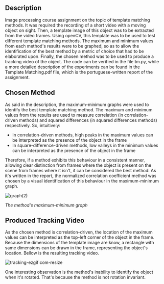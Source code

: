 ## Description
Image processing course assignment on the topic of template matching methods. It was required the recording of a short video with a moving object on sight. Then, a template image of this object was to be extracted from the video frames. Using openCV, this template was to be used to test different template matching methods. The maximum and minimum values from each method's results were to be graphed, so as to allow the identification of the best method by a metric of choice that had to be elaborated upon. Finally, the chosen method was to be used to produce a tracking video of the object. The code can be verified in the file tm.py, while a more detailed description of the experiments can be found in the Template Matching.pdf file, which is the portuguese-written report of the assignment.

## Chosen Method
As said in the description, the maximum-minimum graphs were used to identify the best template matching method. The maximum and minimum values from the results are used to measure correlation (in correlation-driven methods) and squared differences (in squared differences methods) respectively. So, intuitively:

* In correlation-driven methods, high peaks in the maximum values can be interpreted as the presence of the object in the frame
* In square-difference-driven methods, low valleys in the minimum values can be interpreted as the presence of the object in the frame
  
Therefore, if a method exhibits this behaviour in a consistent manner, allowing clear distinction from frames where the object is present on the scene from frames where it isn't, it can be considered the best method.
As it's written in the report, the normalized correlation coefficient method was chosen by a visual identification of this behaviour in the maximum-minimum graph.

![graph(2)](https://github.com/Amyr14/template_matching/assets/69065770/10dcc0e6-9a32-4813-a0fb-6755815bd7b9)

*The method's maximum-minimum graph*

## Produced Tracking Video
As the chosen method is correlation-driven, the location of the maximum values can be interpreted as the top-left corner of the object in the frame. Because the dimensions of the template image are know, a rectangle with same dimensions can be drawn in the frame, representing the object's location. Bellow is the resulting tracking video.

![tracking-ezgif com-resize](https://github.com/Amyr14/template_matching/assets/69065770/334800d3-d3c6-42d7-a5ca-36d051cb2664)

One interesting observation is the method's inability to identify the object when it's rotated. That's because the method is not rotation invariant.

